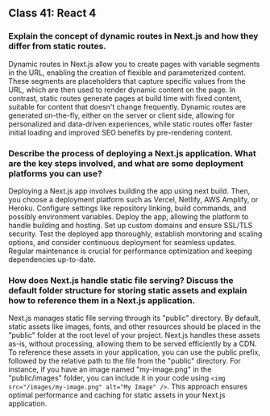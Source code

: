 ## Class 41: React 4

### Explain the concept of dynamic routes in Next.js and how they differ from static routes.

Dynamic routes in Next.js allow you to create pages with variable segments in the URL, enabling the creation of flexible and parameterized content. These segments are placeholders that capture specific values from the URL, which are then used to render dynamic content on the page. In contrast, static routes generate pages at build time with fixed content, suitable for content that doesn't change frequently. Dynamic routes are generated on-the-fly, either on the server or client side, allowing for personalized and data-driven experiences, while static routes offer faster initial loading and improved SEO benefits by pre-rendering content.

### Describe the process of deploying a Next.js application. What are the key steps involved, and what are some deployment platforms you can use?

Deploying a Next.js app involves building the app using next build. Then, you choose a deployment platform such as Vercel, Netlify, AWS Amplify, or Heroku. Configure settings like repository linking, build commands, and possibly environment variables. Deploy the app, allowing the platform to handle building and hosting. Set up custom domains and ensure SSL/TLS security. Test the deployed app thoroughly, establish monitoring and scaling options, and consider continuous deployment for seamless updates. Regular maintenance is crucial for performance optimization and keeping dependencies up-to-date.

### How does Next.js handle static file serving? Discuss the default folder structure for storing static assets and explain how to reference them in a Next.js application.

Next.js manages static file serving through its "public" directory. By default, static assets like images, fonts, and other resources should be placed in the "public" folder at the root level of your project. Next.js handles these assets as-is, without processing, allowing them to be served efficiently by a CDN. To reference these assets in your application, you can use the public prefix, followed by the relative path to the file from the "public" directory. For instance, if you have an image named "my-image.png" in the "public/images" folder, you can include it in your code using `<img src="/images/my-image.png" alt="My Image" />`. This approach ensures optimal performance and caching for static assets in your Next.js application.
